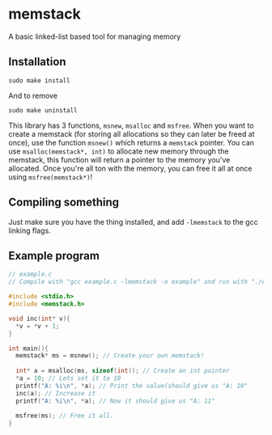 # memstack
A basic linked-list based tool for managing memory

## Installation
```
sudo make install
```
And to remove
```
sudo make uninstall
```

This library has 3 functions, `msnew`, `msalloc` and `msfree`.
When you want to create a memstack (for storing all allocations so they can later be freed at once), use the function `msnew()` which returns a `memstack` pointer. You can use `msalloc(memstack*, int)` to allocate new memory through the memstack, this function will return a pointer to the memory you've allocated. Once you're all ton with the memory, you can free it all at once using `msfree(memstack*)`!

## Compiling something
Just make sure you have the thing installed, and add `-lmemstack` to the gcc linking flags.

## Example program
```c
// example.c
// Compile with "gcc example.c -lmemstack -o example" and run with "./example"

#include <stdio.h>
#include <memstack.h>

void inc(int* v){
  *v = *v + 1;
}

int main(){
  memstack* ms = msnew(); // Create your own memstack!
  
  int* a = msalloc(ms, sizeof(int)); // Create an int pointer
  *a = 10; // Lets set it to 10
  printf("A: %i\n", *a); // Print the value(should give us "A: 10"
  inc(a); // Increase it
  printf("A: %i\n", *a); // Now it should give us "A: 11"
  
  msfree(ms); // Free it all. 
}
```
